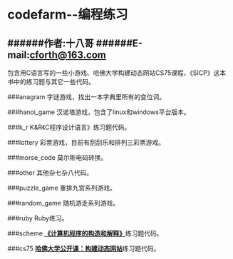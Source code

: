 codefarm--编程练习
=====================

######作者:十八哥
######E-mail:cforth@163.com
---------------------
包含用C语言写的一些小游戏、哈佛大学构建动态网站CS75课程、《SICP》这本书中的练习题与其它一些代码。



###anagram
字谜游戏，找出一本字典里所有的变位词。


###hanoi_game
汉诺塔游戏，包含了linux和windows平台版本。


###k_r
K&R《C程序设计语言》练习题代码。


###lottery
彩票游戏，目前有刮刮乐和排列三彩票游戏。


###morse_code
莫尔斯电码转换。


###other
其他杂七杂八代码。


###puzzle_game
重排九宫系列游戏。


###random_game
随机游走系列游戏。


###ruby
Ruby练习。


###scheme
[**《计算机程序的构造和解释》**](http://mitpress.mit.edu/sicp/full-text/book/book.html)练习题代码。


###cs75
[**哈佛大学公开课：构建动态网站**](http://v.163.com/special/opencourse/buildingdynamicwebsites.html)练习题代码。
